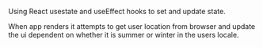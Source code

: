Using React usestate and useEffect hooks to set and update state.

When app renders it attempts to get user location from browser and update the ui 
dependent on whether it is summer or winter in the users locale.


